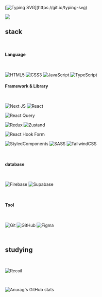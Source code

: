 [![Typing SVG](https://readme-typing-svg.demolab.com/?lines=안녕하세요+프론트엔드+개발자+김은비입니다+:D;저의+깃허브에+오신+것을+환영합니다!)](https://git.io/typing-svg)

<a href="버튼을 눌렀을 때 이동할 링크" target="_blank"><img src="https://img.shields.io/badge/Velog-20C997?style=for-the-badge&logo=Velog&logoColor=FFFFFF"/></a>


## stack


<br />

#### Language  

<br />

![HTML5](https://img.shields.io/badge/html5-%23E34F26.svg?style=for-the-badge&logo=html5&logoColor=white) 
![CSS3](https://img.shields.io/badge/css3-%231572B6.svg?style=for-the-badge&logo=css3&logoColor=white) 
![JavaScript](https://img.shields.io/badge/javascript-%23323330.svg?style=for-the-badge&logo=javascript&logoColor=%23F7DF1E) 
![TypeScript](https://img.shields.io/badge/typescript-%23007ACC.svg?style=for-the-badge&logo=typescript&logoColor=white) 

#### Framework & Library

<br />

![Next JS](https://img.shields.io/badge/Next-black?style=for-the-badge&logo=next.js&logoColor=white) 
![React](https://img.shields.io/badge/react-%2320232a.svg?style=for-the-badge&logo=react&logoColor=%2361DAFB) 

![React Query](https://img.shields.io/badge/-React%20Query-FF4154?style=for-the-badge&logo=reactquery&logoColor=white) 

![Redux](https://img.shields.io/badge/redux-%23593d88.svg?style=for-the-badge&logo=redux&logoColor=white) 
![Zustand](https://img.shields.io/badge/Zustand-F47920?style=for-the-badge&logo=zazzle&logoColor=white) 

![React Hook Form](https://img.shields.io/badge/React%20Hook%20Form-%23EC5990.svg?style=for-the-badge&logo=reacthookform&logoColor=white) 

![StyledComponents](https://img.shields.io/badge/styled--components-DB7093?style=for-the-badge&logo=styled-components&logoColor=white) 
![SASS](https://img.shields.io/badge/SASS-hotpink.svg?style=for-the-badge&logo=SASS&logoColor=white) 
![TailwindCSS](https://img.shields.io/badge/tailwindcss-%2338B2AC.svg?style=for-the-badge&logo=tailwind-css&logoColor=white) 

<br />

#### database

<br />

![Firebase](https://img.shields.io/badge/firebase-a08021?style=for-the-badge&logo=firebase&logoColor=ffcd34)
![Supabase](https://img.shields.io/badge/Supabase-3ECF8E?style=for-the-badge&logo=supabase&logoColor=white)

<br />


#### Tool

<br />

![Git](https://img.shields.io/badge/git-%23F05033.svg?style=for-the-badge&logo=git&logoColor=white)
![GitHub](https://img.shields.io/badge/github-%23121011.svg?style=for-the-badge&logo=github&logoColor=white)
![Figma](https://img.shields.io/badge/figma-%23F24E1E.svg?style=for-the-badge&logo=figma&logoColor=white)

<br />

## studying

<br />

![Recoil](https://img.shields.io/badge/recoil-3578E5?style=for-the-badge&logo=recoil&logoColor=white)

<br />

![Anurag's GitHub stats](https://github-readme-stats.vercel.app/api?username=eunbime&show_icons=true&theme=radical) 

<br />






